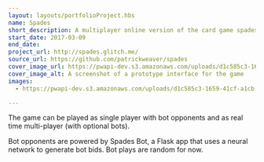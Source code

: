 ```yaml
---
layout: layouts/portfolioProject.hbs
name: Spades
short_description: A multiplayer online version of the card game spades with bot players.
start_date: 2017-03-09
end_date: 
project_url: http://spades.glitch.me/
source_url: https://github.com/patrickweaver/spades
cover_image_url: https://pwapi-dev.s3.amazonaws.com/uploads/d1c585c3-1659-41cf-a1cb-3b12cde8ae09
cover_image_alt: A screenshot of a prototype interface for the game
images:
  - https://pwapi-dev.s3.amazonaws.com/uploads/d1c585c3-1659-41cf-a1cb-3b12cde8ae09

---
```


The game can be played as single player with bot opponents and as real time multi-player (with optional bots).

Bot opponents are powered by Spades Bot, a Flask app that uses a neural network to generate bot bids. Bot plays are random for now.